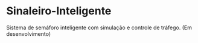 # Sinaleiro-Inteligente
Sistema de semáforo inteligente com simulação e controle de tráfego. (Em desenvolvimento)
